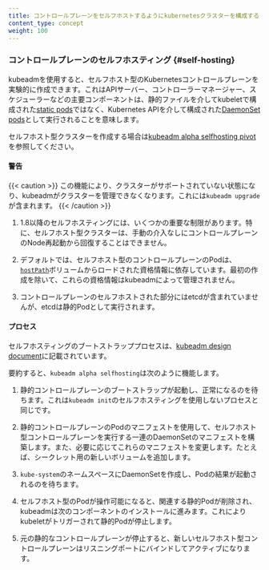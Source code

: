 ```yaml
---
title: コントロールプレーンをセルフホストするようにkubernetesクラスターを構成する
content_type: concept
weight: 100
---
```


<!-- overview -->

### コントロールプレーンのセルフホスティング {#self-hosting}

kubeadmを使用すると、セルフホスト型のKubernetesコントロールプレーンを実験的に作成できます。これはAPIサーバー、コントローラーマネージャー、スケジューラーなどの主要コンポーネントは、静的ファイルを介してkubeletで構成された[static pods](/docs/tasks/configure-pod-container/static-pod/)ではなく、Kubernetes APIを介して構成された[DaemonSet pods](/ja/docs/concepts/workloads/controllers/daemonset/)として実行されることを意味します。

セルフホスト型クラスターを作成する場合は[kubeadm alpha selfhosting pivot](/docs/reference/setup-tools/kubeadm/kubeadm-alpha/#cmd-selfhosting)を参照してください。



<!-- body -->

#### 警告

{{< caution >}}
この機能により、クラスターがサポートされていない状態になり、kubeadmがクラスターを管理できなくなります。これには`kubeadm upgrade`が含まれます。
{{< /caution >}}

1. 1.8以降のセルフホスティングには、いくつかの重要な制限があります。特に、セルフホスト型クラスターは、手動の介入なしにコントロールプレーンのNode再起動から回復することはできません。

1. デフォルトでは、セルフホスト型のコントロールプレーンのPodは、[`hostPath`](/docs/concepts/storage/volumes/#hostpath)ボリュームからロードされた資格情報に依存しています。最初の作成を除いて、これらの資格情報はkubeadmによって管理されません。

1. コントロールプレーンのセルフホストされた部分にはetcdが含まれていませんが、etcdは静的Podとして実行されます。

#### プロセス

セルフホスティングのブートストラッププロセスは、[kubeadm design
document](https://github.com/kubernetes/kubeadm/blob/master/docs/design/design_v1.9.md#optional-self-hosting)に記載されています。

要約すると、`kubeadm alpha selfhosting`は次のように機能します。

  1. 静的コントロールプレーンのブートストラップが起動し、正常になるのを待ちます。これは`kubeadm init`のセルフホスティングを使用しないプロセスと同じです。

  1. 静的コントロールプレーンのPodのマニフェストを使用して、セルフホスト型コントロールプレーンを実行する一連のDaemonSetのマニフェストを構築します。また、必要に応じてこれらのマニフェストを変更します。たとえば、シークレット用の新しいボリュームを追加します。

  1. `kube-system`のネームスペースにDaemonSetを作成し、Podの結果が起動されるのを待ちます。

  1. セルフホスト型のPodが操作可能になると、関連する静的Podが削除され、kubeadmは次のコンポーネントのインストールに進みます。これによりkubeletがトリガーされて静的Podが停止します。

  1. 元の静的なコントロールプレーンが停止すると、新しいセルフホスト型コントロールプレーンはリスニングポートにバインドしてアクティブになります。


